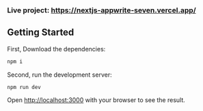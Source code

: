 ### Live project: https://nextjs-appwrite-seven.vercel.app/ 
## Getting Started

First, Download the dependencies:

```bash
npm i
```
Second, run the development server:
```bash
npm run dev
```

Open [http://localhost:3000](http://localhost:3000) with your browser to see the result.

